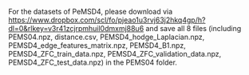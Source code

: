 For the datasets of PeMSD4, please download via https://www.dropbox.com/scl/fo/pjeao1u3rvj63j2hkq4gp/h?dl=0&rlkey=v3r41zcjrpmhuil0dmxmj88u6 and save all 8 files (including PEMS04.npz, distance.csv, PEMSD4_hodge_Laplacian.npz, PEMSD4_edge_features_matrix.npz, PEMSD4_B1.npz, PEMSD4_ZFC_train_data.npz, PEMSD4_ZFC_validation_data.npz, PEMSD4_ZFC_test_data.npz) in the PEMS04 folder.
